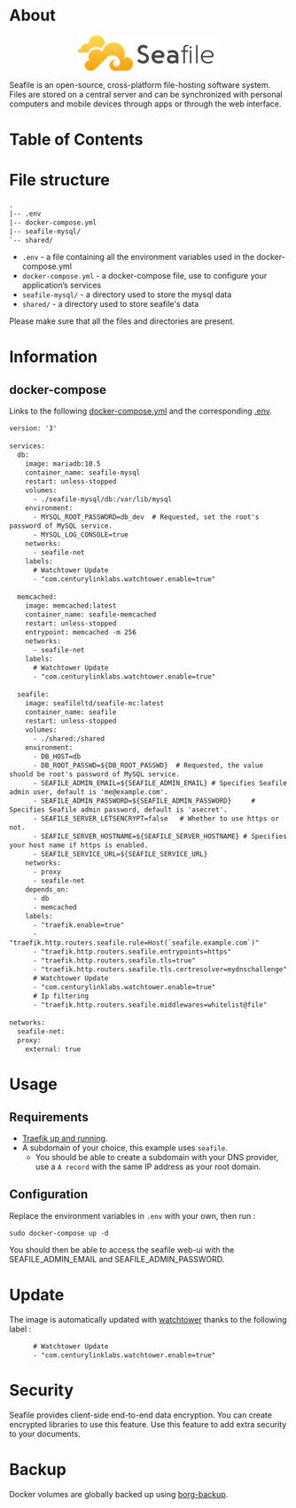 # About

<p align="center">
<img src="../_utilities/seafile.png" alt="seafile" title="seafile" />
</p>

Seafile is an open-source, cross-platform file-hosting software system. Files are stored on a central server and can be synchronized with personal computers and mobile devices through apps or through the web interface.

# Table of Contents

# File structure 

```
.
|-- .env
|-- docker-compose.yml
|-- seafile-mysql/
`-- shared/
```

- `.env` - a file containing all the environment variables used in the docker-compose.yml
- `docker-compose.yml` - a docker-compose file, use to configure your application’s services
- `seafile-mysql/` - a directory used to store the mysql data
- `shared/` - a directory used to store seafile's data

Please make sure that all the files and directories are present.

# Information

## docker-compose
Links to the following [docker-compose.yml](docker-compose.yml) and the corresponding [.env](.env).

```
version: '3'

services:
  db:
    image: mariadb:10.5
    container_name: seafile-mysql
    restart: unless-stopped
    volumes:
      - ./seafile-mysql/db:/var/lib/mysql
    environment:
      - MYSQL_ROOT_PASSWORD=db_dev  # Requested, set the root's password of MySQL service.
      - MYSQL_LOG_CONSOLE=true
    networks:
      - seafile-net
    labels:
      # Watchtower Update
      - "com.centurylinklabs.watchtower.enable=true"

  memcached:
    image: memcached:latest
    container_name: seafile-memcached
    restart: unless-stopped
    entrypoint: memcached -m 256
    networks:
      - seafile-net
    labels:
      # Watchtower Update
      - "com.centurylinklabs.watchtower.enable=true"

  seafile:
    image: seafileltd/seafile-mc:latest
    container_name: seafile
    restart: unless-stopped
    volumes:
      - ./shared:/shared
    environment:
      - DB_HOST=db
      - DB_ROOT_PASSWD=${DB_ROOT_PASSWD}  # Requested, the value shuold be root's password of MySQL service.
      - SEAFILE_ADMIN_EMAIL=${SEAFILE_ADMIN_EMAIL} # Specifies Seafile admin user, default is 'me@example.com'.
      - SEAFILE_ADMIN_PASSWORD=${SEAFILE_ADMIN_PASSWORD}     # Specifies Seafile admin password, default is 'asecret'.
      - SEAFILE_SERVER_LETSENCRYPT=false   # Whether to use https or not.
      - SEAFILE_SERVER_HOSTNAME=${SEAFILE_SERVER_HOSTNAME} # Specifies your host name if https is enabled.
      - SEAFILE_SERVICE_URL=${SEAFILE_SERVICE_URL}
    networks:
      - proxy
      - seafile-net
    depends_on:
      - db
      - memcached
    labels:
      - "traefik.enable=true"
      - "traefik.http.routers.seafile.rule=Host(`seafile.example.com`)"
      - "traefik.http.routers.seafile.entrypoints=https"
      - "traefik.http.routers.seafile.tls=true"
      - "traefik.http.routers.seafile.tls.certresolver=mydnschallenge"
      # Watchtower Update
      - "com.centurylinklabs.watchtower.enable=true"
      # Ip filtering
      - "traefik.http.routers.seafile.middlewares=whitelist@file"

networks:
  seafile-net:
  proxy:
    external: true
```



# Usage

## Requirements
- [Traefik up and running](../traefik).
- A subdomain of your choice, this example uses `seafile`.
    - You should be able to create a subdomain with your DNS provider, use a `A record` with the same IP address as your root domain.

## Configuration

Replace the environment variables in `.env` with your own, then run :

```
sudo docker-compose up -d
```

You should then be able to access the seafile web-ui with the SEAFILE_ADMIN_EMAIL and SEAFILE_ADMIN_PASSWORD.

# Update

The image is automatically updated with [watchtower](../watchtower) thanks to the following label :

```
      # Watchtower Update
      - "com.centurylinklabs.watchtower.enable=true"
```

# Security

Seafile provides client-side end-to-end data encryption. You can create encrypted libraries to use this feature. Use this feature to add extra security to your documents.

# Backup

Docker volumes are globally backed up using [borg-backup](../borg-backup). 